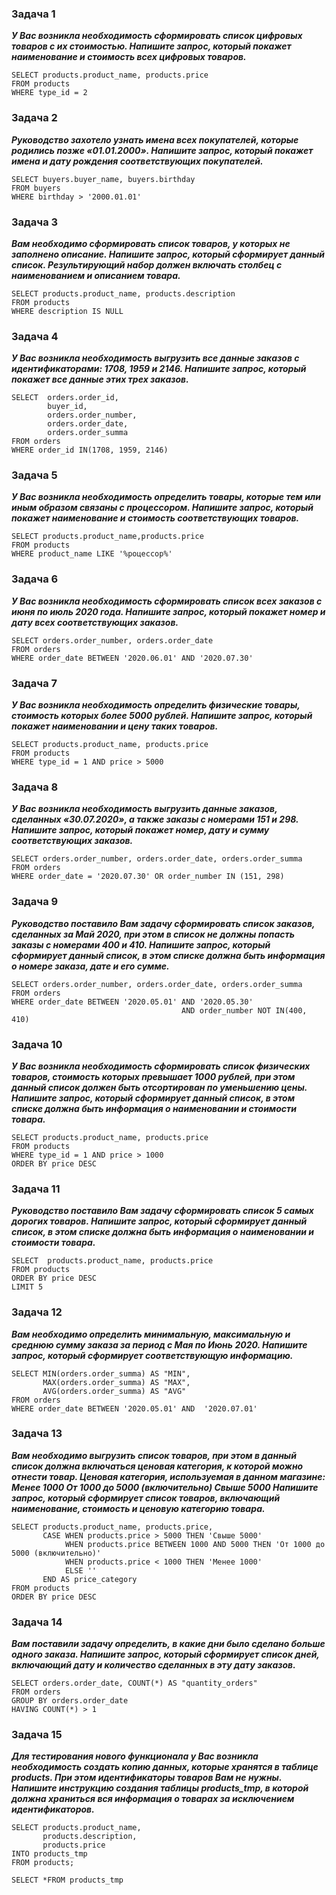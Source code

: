 ### Задача 1
***У Вас возникла необходимость сформировать список цифровых товаров с их стоимостью.
Напишите запрос, который покажет наименование и стоимость всех цифровых товаров.***

```
SELECT products.product_name, products.price
FROM products
WHERE type_id = 2
```

### Задача 2
***Руководство захотело узнать имена всех покупателей, которые родились позже «01.01.2000».
Напишите запрос, который покажет имена и дату рождения соответствующих покупателей.***

```
SELECT buyers.buyer_name, buyers.birthday
FROM buyers
WHERE birthday > '2000.01.01'
```

### Задача 3
***Вам необходимо сформировать список товаров, у которых не заполнено описание.
Напишите запрос, который сформирует данный список.
Результирующий набор должен включать столбец с наименованием и описанием товара.***

```
SELECT products.product_name, products.description
FROM products
WHERE description IS NULL
```

### Задача 4
***У Вас возникла необходимость выгрузить все данные заказов с идентификаторами: 1708, 1959 и 2146.
Напишите запрос, который покажет все данные этих трех заказов.***

```
SELECT  orders.order_id,
        buyer_id,
        orders.order_number,
        orders.order_date,
        orders.order_summa
FROM orders
WHERE order_id IN(1708, 1959, 2146)
```

### Задача 5
***У Вас возникла необходимость определить товары, которые тем или иным образом связаны с процессором.
Напишите запрос, который покажет наименование и стоимость соответствующих товаров.***

```
SELECT products.product_name,products.price
FROM products
WHERE product_name LIKE '%роцессор%'
```

### Задача 6
***У Вас возникла необходимость сформировать список всех заказов с июня по июль 2020 года.
Напишите запрос, который покажет номер и дату всех соответствующих заказов.***

```
SELECT orders.order_number, orders.order_date
FROM orders
WHERE order_date BETWEEN '2020.06.01' AND '2020.07.30'
```

### Задача 7
***У Вас возникла необходимость определить физические товары, стоимость которых более 5000 рублей.
Напишите запрос, который покажет наименовании и цену таких товаров.***

```
SELECT products.product_name, products.price
FROM products
WHERE type_id = 1 AND price > 5000
```

### Задача 8
***У Вас возникла необходимость выгрузить данные заказов, сделанных «30.07.2020», а также заказы с номерами 151 и 298.
Напишите запрос, который покажет номер, дату и сумму соответствующих заказов.***

```
SELECT orders.order_number, orders.order_date, orders.order_summa
FROM orders
WHERE order_date = '2020.07.30' OR order_number IN (151, 298)
```

### Задача 9
***Руководство поставило Вам задачу сформировать список заказов, сделанных за Май 2020,
при этом в список не должны попасть заказы с номерами 400 и 410.
Напишите запрос, который сформирует данный список, в этом списке должна быть информация о номере заказа, дате и его сумме.***

```
SELECT orders.order_number, orders.order_date, orders.order_summa
FROM orders
WHERE order_date BETWEEN '2020.05.01' AND '2020.05.30'
                                      AND order_number NOT IN(400, 410)
```

### Задача 10
***У Вас возникла необходимость сформировать список физических товаров, стоимость которых превышает 1000 рублей,
при этом данный список должен быть отсортирован по уменьшению цены.
Напишите запрос, который сформирует данный список, в этом списке должна быть информация о наименовании и стоимости товара.***

```
SELECT products.product_name, products.price
FROM products
WHERE type_id = 1 AND price > 1000
ORDER BY price DESC 
```

### Задача 11
***Руководство поставило Вам задачу сформировать список 5 самых дорогих товаров.
Напишите запрос, который сформирует данный список, в этом списке должна быть информация о наименовании и стоимости товара.***

```
SELECT  products.product_name, products.price
FROM products
ORDER BY price DESC
LIMIT 5
```

### Задача 12
***Вам необходимо определить минимальную, максимальную и среднюю сумму заказа за период с Мая по Июнь 2020.
Напишите запрос, который сформирует соответствующую информацию.***

```
SELECT MIN(orders.order_summa) AS "MIN",
       MAX(orders.order_summa) AS "MAX",
       AVG(orders.order_summa) AS "AVG"
FROM orders
WHERE order_date BETWEEN '2020.05.01' AND  '2020.07.01'
```

### Задача 13
***Вам необходимо выгрузить список товаров, при этом в данный список должна включаться ценовая категория,
к которой можно отнести товар.
Ценовая категория, используемая в данном магазине:
Менее 1000
От 1000 до 5000 (включительно)
Свыше 5000
Напишите запрос, который сформирует список товаров, включающий наименование, стоимость и ценовую категорию товара.***

```
SELECT products.product_name, products.price,
       CASE WHEN products.price > 5000 THEN 'Свыше 5000'
            WHEN products.price BETWEEN 1000 AND 5000 THEN 'От 1000 до 5000 (включительно)'
            WHEN products.price < 1000 THEN 'Менее 1000'
            ELSE ''
       END AS price_category
FROM products
ORDER BY price DESC 
```

### Задача 14
***Вам поставили задачу определить, в какие дни было сделано больше одного заказа.
Напишите запрос, который сформирует список дней, включающий дату и количество сделанных в эту дату заказов.***

```
SELECT orders.order_date, COUNT(*) AS "quantity_orders"
FROM orders
GROUP BY orders.order_date
HAVING COUNT(*) > 1
```

### Задача 15
***Для тестирования нового функционала у Вас возникла необходимость создать копию данных,
которые хранятся в таблице products. При этом идентификаторы товаров Вам не нужны.
Напишите инструкцию создания таблицы products_tmp, в которой должна храниться вся информация о товарах за исключением идентификаторов.***

```
SELECT products.product_name,
       products.description,
       products.price
INTO products_tmp
FROM products;

SELECT *FROM products_tmp
```